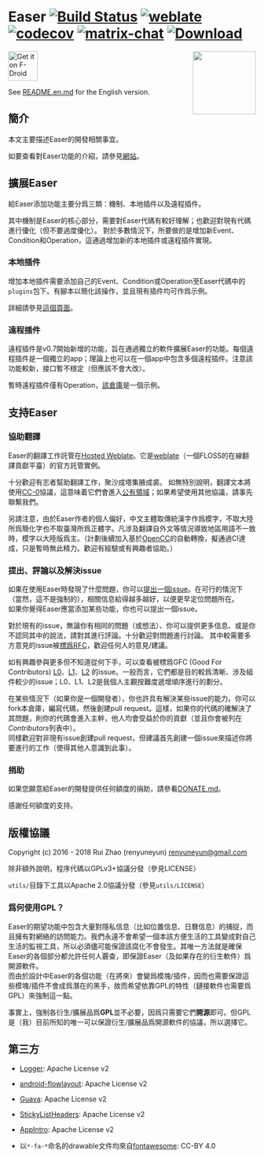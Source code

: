 Easer [![Build Status](https://travis-ci.org/renyuneyun/Easer.svg?branch=master)](https://travis-ci.org/renyuneyun/Easer) [![weblate](https://hosted.weblate.org/widgets/easer/-/svg-badge.svg)](https://hosted.weblate.org/engage/easer/?utm_source=widget) [![codecov](https://codecov.io/gh/renyuneyun/Easer/branch/master/graph/badge.svg)](https://codecov.io/gh/renyuneyun/Easer) [![matrix-chat](https://matrix.to/img/matrix-badge.svg)](https://matrix.to/#/#Easer:matrix.org)  [ ![Download](https://api.bintray.com/packages/renyuneyun/Android/Easer/images/download.svg) ](https://bintray.com/renyuneyun/Android/Easer/_latestVersion) 
=======
[<img src="https://f-droid.org/badge/get-it-on-zh-cn.png"
      alt="Get it on F-Droid"
      height="60">](https://f-droid.org/app/ryey.easer)
<img align="right" src='./app/src/main/ic_launcher-web.png' width='128' height='128'/>

See [README.en.md](README.en.md) for the English version.

簡介
-----
本文主要描述Easer的開發相關事宜。

如要查看對Easer功能的介紹，請參見[網站](https://renyuneyun.github.io/Easer/)。

擴展Easer
-----
給Easer添加功能主要分爲三類：機制、本地插件以及遠程插件。

其中機制是Easer的核心部分，需要對Easer代碼有較好理解；也歡迎對現有代碼進行優化（但不要過度優化）。
對於多數情況下，所要做的是增加新Event、Condition和Operation，這通過增加新的本地插件或遠程插件實現。

### 本地插件

增加本地插件需要添加自己的Event、Condition或Operation至Easer代碼中的`plugins`包下。有腳本以簡化該操作，並且現有插件均可作爲示例。

詳細請參見[這個頁面](https://renyuneyun.github.io/Easer/zh/EXTEND)。

### 遠程插件

遠程插件是v0.7開始新增的功能，旨在通過獨立的軟件擴展Easer的功能。每個遠程插件是一個獨立的app；理論上也可以在一個app中包含多個遠程插件。注意該功能較新，接口暫不穩定（但應該不會大改）。

暫時遠程插件僅有Operation，[該倉庫](https://github.com/renyuneyun/EaserOperationPluginExample)是一個示例。


支持Easer
-----
### 協助翻譯
Easer的翻譯工作託管在[Hosted Weblate](https://hosted.weblate.org/projects/easer/)。它是[weblate](https://weblate.org)（一個FLOSS的在線翻譯貢獻平臺）的官方託管實例。

十分歡迎有志者幫助翻譯工作，聚沙成塔集腋成裘。
如無特別說明，翻譯文本將使用[CC-0](https://creativecommons.org/choose/zero/)協議，這意味着它們會進入[公有領域](https://en.wikipedia.org/wiki/Public_domain)；如果希望使用其他協議，請事先聯繫我們。

另請注意，由於Easer作者的個人偏好，中文主體取傳統漢字作爲模字，不取大陸所爲簡化字也不取臺灣所爲正體字。凡涉及翻譯自外文等情況導致地區用語不一致時，模字以大陸版爲主。（計劃後續加入基於[OpenCC](https://github.com/BYVoid/OpenCC)的自動轉換，擬通過CI達成，只是暫時無此精力。歡迎有經驗或有興趣者協助。）

### 提出、評論以及解決issue
如果在使用Easer時發現了什麼問題，你可以[提出一個issue](https://github.com/renyuneyun/Easer/issues/new)。在可行的情況下（當然，這不是強制的），相關信息給得越多越好，以便更早定位問題所在。  
如果你覺得Easer應當添加某些功能，你也可以提出一個issue。

對於現有的issue，無論你有相同的問題（或想法）、你可以提供更多信息、或是你不認同其中的說法，請對其進行評論。十分歡迎對問題進行討論。
其中較需要多方意見的issue被[標爲RFC](https://github.com/renyuneyun/Easer/issues?q=is%3Aopen+label%3A%22RFC+%2F+Discussion+Wanted%22)，歡迎任何人的意見/建議。

如有興趣參與更多但不知道從何下手，可以查看被標爲GFC (Good For Contributors) [L0](https://github.com/renyuneyun/Easer/issues?q=is%3Aissue+is%3Aopen+label%3A%22GFC%3A+L0%22)、[L1](https://github.com/renyuneyun/Easer/issues?q=is%3Aissue+is%3Aopen+label%3A%22GFC%3A+L1%22)、[L2](https://github.com/renyuneyun/Easer/issues?q=is%3Aissue+is%3Aopen+label%3A%22GFC%3A+L2%22) 的issue。一般而言，它們都是目的較爲清晰、涉及組件較少的issue；L0、L1、L2是我個人主觀按難度遞增順序進行的劃分。

在某些情況下（如果你是一個開發者），你也許具有解決某些issue的能力。你可以fork本倉庫，編寫代碼，然後創建pull request。這樣，如果你的代碼的確解決了其問題，則你的代碼會進入主幹，他人均會受益於你的貢獻（並且你會被列在*Contributors*列表中）。  
同樣歡迎對非現有issue創建pull request，但建議首先創建一個issue來描述你將要進行的工作（使得其他人意識到此事）。

### 捐助

如果您願意給Easer的開發提供任何額度的捐助，請參看[DONATE.md](https://renyuneyun.github.io/Easer/zh/DONATE)。

感謝任何額度的支持。

版權協議
-----
Copyright (c) 2016 - 2018 Rui Zhao (renyuneyun) <renyuneyun@gmail.com>

除非額外說明，程序代碼以GPLv3+協議分發（參見LICENSE）

`utils/`目錄下工具以Apache 2.0協議分發（參見`utils/LICENSE`）

### 爲何使用GPL？

Easer的期望功能中包含大量對隱私信息（比如位置信息、日曆信息）的捕捉，而且擁有對網絡的訪問能力。我們永遠不會希望一個本該方便生活的工具變成對自己生活的監視工具，所以必須儘可能保證該腐化不會發生。其唯一方法就是確保Easer的各個部分都允許任何人覈查，即保證Easer（及如果存在的衍生軟件）爲開源軟件。  
而由於設計中Easer的各個功能（在將來）會變爲模塊/插件，因而也需要保證這些模塊/插件不會成爲潛在的黑手，故而希望依靠GPL的特性（鏈接軟件也需要爲GPL）來強制這一點。

事實上，強制各衍生/擴展品爲**GPL**並不必要，因爲只需要它們**開源**即可。但GPL是（我）目前所知的唯一可以保證衍生/擴展品爲開源軟件的協議，所以選擇它。

第三方
-----
* [Logger](https://github.com/orhanobut/logger): Apache License v2
* [android-flowlayout](https://github.com/ApmeM/android-flowlayout): Apache License v2
* [Guava](https://github.com/google/guava): Apache License v2
* [StickyListHeaders](https://github.com/emilsjolander/StickyListHeaders): Apache License v2
* [AppIntro](https://github.com/AppIntro/AppIntro): Apache License v2

* 以`*-fa-*`命名的drawable文件均來自[fontawesome](https://fontawesome.com/): CC-BY 4.0
